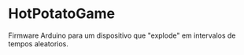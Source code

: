 # HotPotatoGame
Firmware Arduino para um dispositivo que "explode" em intervalos de tempos aleatorios.

